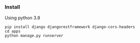 ### Install

Using python 3.8
```
pip install django djangorestframework django-cors-headers
cd apps
python manage.py runserver
```